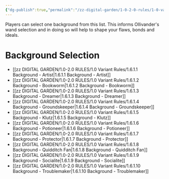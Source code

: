 ```yaml
---
{"dg-publish":true,"permalink":"/zz-digital-garden/1-0-2-0-rules/1-0-variant-rules/1-6-1-backgrounds-mo-c/","title":"Available Backgrounds"}
---
```


Players can select one background from this list. This informs Ollivander's wand selection and in doing so will help to shape your flaws, bonds and ideals.

# Background Selection
- [[zz DIGITAL GARDEN/1.0-2.0 RULES/1.0 Variant Rules/1.6.1.1 Background - Artist\|1.6.1.1 Background - Artist]]
- [[zz DIGITAL GARDEN/1.0-2.0 RULES/1.0 Variant Rules/1.6.1.2 Background - Bookworm\|1.6.1.2 Background - Bookworm]]
- [[zz DIGITAL GARDEN/1.0-2.0 RULES/1.0 Variant Rules/1.6.1.3 Background - Dreamer\|1.6.1.3 Background - Dreamer]]
- [[zz DIGITAL GARDEN/1.0-2.0 RULES/1.0 Variant Rules/1.6.1.4 Background - Groundskeeper\|1.6.1.4 Background - Groundskeeper]]
- [[zz DIGITAL GARDEN/1.0-2.0 RULES/1.0 Variant Rules/1.6.1.5 Background - Klutz\|1.6.1.5 Background - Klutz]]
- [[zz DIGITAL GARDEN/1.0-2.0 RULES/1.0 Variant Rules/1.6.1.6 Background - Potioneer\|1.6.1.6 Background - Potioneer]]
- [[zz DIGITAL GARDEN/1.0-2.0 RULES/1.0 Variant Rules/1.6.1.7 Background - Protector\|1.6.1.7 Background - Protector]]
- [[zz DIGITAL GARDEN/1.0-2.0 RULES/1.0 Variant Rules/1.6.1.8 Background - Quidditch Fan\|1.6.1.8 Background - Quidditch Fan]]
- [[zz DIGITAL GARDEN/1.0-2.0 RULES/1.0 Variant Rules/1.6.1.9 Background - Socialite\|1.6.1.9 Background - Socialite]]
- [[zz DIGITAL GARDEN/1.0-2.0 RULES/1.0 Variant Rules/1.6.1.10 Background - Troublemaker\|1.6.1.10 Background - Troublemaker]]

